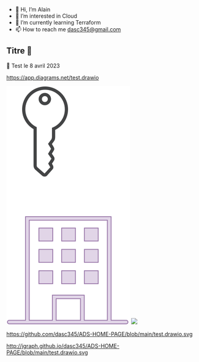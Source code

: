 - 👋 Hi, I’m Alain
- 👀 I’m interested in Cloud
- 🌱 I’m currently learning Terraform
- 📫 How to reach me dasc345@gmail.com
## Titre 🤡

:saxophone:
Test le 8 avril 2023

https://app.diagrams.net/test.drawio

<img src="test.drawio.svg"/>

<img src="test.drawio.png"/>


https://github.com/dasc345/ADS-HOME-PAGE/blob/main/test.drawio.svg

http://jgraph.github.io/dasc345/ADS-HOME-PAGE/blob/main/test.drawio.svg
